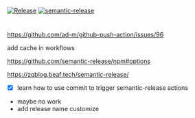 [![Release](https://github.com/oeyoews/semantictest/actions/workflows/release.yml/badge.svg)](https://github.com/oeyoews/semantictest/actions/workflows/release.yml)
[![semantic-release](https://img.shields.io/badge/%20%20%F0%9F%93%A6%F0%9F%9A%80-semantic--release-e10079.svg)](https://github.com/semantic-release/semantic-release)

#
https://github.com/ad-m/github-push-action/issues/96

add cache in workflows


https://github.com/semantic-release/npm#options

https://zqblog.beaf.tech/semantic-release/

* [x] learn how to use commit to trigger semantic-release actions

* maybe no work
* add release name customize
